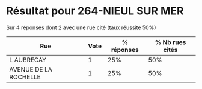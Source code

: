 # Résultat pour 264-NIEUL SUR MER

Sur 4 réponses dont 2 avec une rue cité (taux réussite 50%)

| Rue | Vote | % réponses | % Nb rues cités|
|-----|------|------------|----------------|
| L AUBRECAY | 1 | 25% | 50%|
| AVENUE DE LA ROCHELLE | 1 | 25% | 50%|
